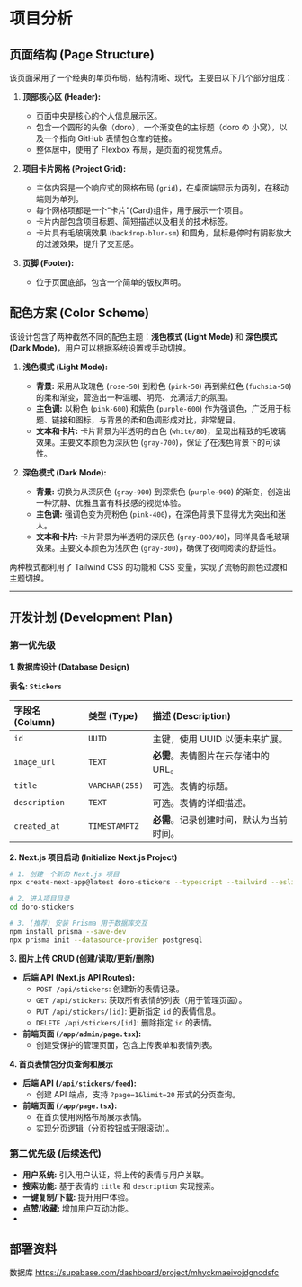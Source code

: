 # 项目分析

## 页面结构 (Page Structure)

该页面采用了一个经典的单页布局，结构清晰、现代，主要由以下几个部分组成：

1.  **顶部核心区 (Header):**
    *   页面中央是核心的个人信息展示区。
    *   包含一个圆形的头像（doro），一个渐变色的主标题（doro の 小窝），以及一个指向 GitHub 表情包仓库的链接。
    *   整体居中，使用了 Flexbox 布局，是页面的视觉焦点。

2.  **项目卡片网格 (Project Grid):**
    *   主体内容是一个响应式的网格布局 (`grid`)，在桌面端显示为两列，在移动端则为单列。
    *   每个网格项都是一个“卡片”(Card)组件，用于展示一个项目。
    *   卡片内部包含项目标题、简短描述以及相关的技术标签。
    *   卡片具有毛玻璃效果 (`backdrop-blur-sm`) 和圆角，鼠标悬停时有阴影放大的过渡效果，提升了交互感。

3.  **页脚 (Footer):**
    *   位于页面底部，包含一个简单的版权声明。

## 配色方案 (Color Scheme)

该设计包含了两种截然不同的配色主题：**浅色模式 (Light Mode)** 和 **深色模式 (Dark Mode)**，用户可以根据系统设置或手动切换。

1.  **浅色模式 (Light Mode):**
    *   **背景:** 采用从玫瑰色 (`rose-50`) 到粉色 (`pink-50`) 再到紫红色 (`fuchsia-50`) 的柔和渐变，营造出一种温暖、明亮、充满活力的氛围。
    *   **主色调:** 以粉色 (`pink-600`) 和紫色 (`purple-600`) 作为强调色，广泛用于标题、链接和图标，与背景的柔和色调形成对比，非常醒目。
    *   **文本和卡片:** 卡片背景为半透明的白色 (`white/80`)，呈现出精致的毛玻璃效果。主要文本颜色为深灰色 (`gray-700`)，保证了在浅色背景下的可读性。

2.  **深色模式 (Dark Mode):**
    *   **背景:** 切换为从深灰色 (`gray-900`) 到深紫色 (`purple-900`) 的渐变，创造出一种沉静、优雅且富有科技感的视觉体验。
    *   **主色调:** 强调色变为亮粉色 (`pink-400`)，在深色背景下显得尤为突出和迷人。
    *   **文本和卡片:** 卡片背景为半透明的深灰色 (`gray-800/80`)，同样具备毛玻璃效果。主要文本颜色为浅灰色 (`gray-300`)，确保了夜间阅读的舒适性。

两种模式都利用了 Tailwind CSS 的功能和 CSS 变量，实现了流畅的颜色过渡和主题切换。

---

## 开发计划 (Development Plan)

### 第一优先级

**1. 数据库设计 (Database Design)**

**表名: `Stickers`**

| 字段名 (Column) | 类型 (Type)     | 描述 (Description)                               |
| :-------------- | :-------------- | :----------------------------------------------- |
| `id`            | `UUID`          | 主键，使用 UUID 以便未来扩展。                   |
| `image_url`     | `TEXT`          | **必需**。表情图片在云存储中的 URL。             |
| `title`         | `VARCHAR(255)`  | 可选。表情的标题。                               |
| `description`   | `TEXT`          | 可选。表情的详细描述。                           |
| `created_at`    | `TIMESTAMPTZ`   | **必需**。记录创建时间，默认为当前时间。         |

**2. Next.js 项目启动 (Initialize Next.js Project)**

```bash
# 1. 创建一个新的 Next.js 项目
npx create-next-app@latest doro-stickers --typescript --tailwind --eslint

# 2. 进入项目目录
cd doro-stickers

# 3. (推荐) 安装 Prisma 用于数据库交互
npm install prisma --save-dev
npx prisma init --datasource-provider postgresql
```

**3. 图片上传 CRUD (创建/读取/更新/删除)**

-   **后端 API (Next.js API Routes):**
    -   `POST /api/stickers`: 创建新的表情记录。
    -   `GET /api/stickers`: 获取所有表情的列表（用于管理页面）。
    -   `PUT /api/stickers/[id]`: 更新指定 `id` 的表情信息。
    -   `DELETE /api/stickers/[id]`: 删除指定 `id` 的表情。
-   **前端页面 (`/app/admin/page.tsx`):**
    -   创建受保护的管理页面，包含上传表单和表情列表。

**4. 首页表情包分页查询和展示**

-   **后端 API (`/api/stickers/feed`):**
    -   创建 API 端点，支持 `?page=1&limit=20` 形式的分页查询。
-   **前端页面 (`/app/page.tsx`):**
    -   在首页使用网格布局展示表情。
    -   实现分页逻辑（分页按钮或无限滚动）。

### 第二优先级 (后续迭代)

-   **用户系统:** 引入用户认证，将上传的表情与用户关联。
-   **搜索功能:** 基于表情的 `title` 和 `description` 实现搜索。
-   **一键复制/下载:** 提升用户体验。
-   **点赞/收藏:** 增加用户互动功能。
-   

## 部署资料

数据库
https://supabase.com/dashboard/project/mhyckmaeivojdgncdsfc